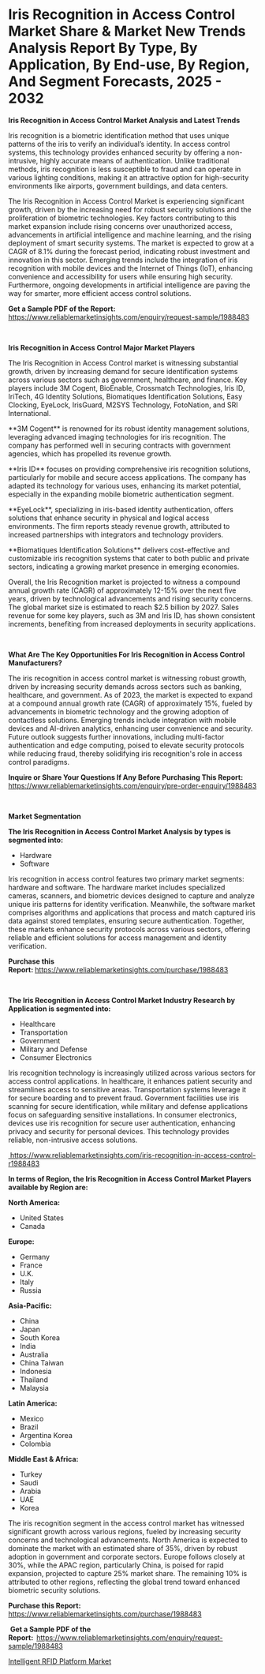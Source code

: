<p><h1>Iris Recognition in Access Control Market Share & Market New Trends Analysis Report By Type, By Application, By End-use, By Region, And Segment Forecasts, 2025 - 2032</h1></p><p><strong>Iris Recognition in Access Control Market Analysis and Latest Trends</strong></p>
<p><p>Iris recognition is a biometric identification method that uses unique patterns of the iris to verify an individual’s identity. In access control systems, this technology provides enhanced security by offering a non-intrusive, highly accurate means of authentication. Unlike traditional methods, iris recognition is less susceptible to fraud and can operate in various lighting conditions, making it an attractive option for high-security environments like airports, government buildings, and data centers.</p><p>The Iris Recognition in Access Control Market is experiencing significant growth, driven by the increasing need for robust security solutions and the proliferation of biometric technologies. Key factors contributing to this market expansion include rising concerns over unauthorized access, advancements in artificial intelligence and machine learning, and the rising deployment of smart security systems. The market is expected to grow at a CAGR of 8.1% during the forecast period, indicating robust investment and innovation in this sector. Emerging trends include the integration of iris recognition with mobile devices and the Internet of Things (IoT), enhancing convenience and accessibility for users while ensuring high security. Furthermore, ongoing developments in artificial intelligence are paving the way for smarter, more efficient access control solutions.</p></p>
<p><strong>Get a Sample PDF of the Report:&nbsp;</strong> <a href="https://www.reliablemarketinsights.com/enquiry/request-sample/1988483?utm_campaign=1938&utm_medium=2&utm_source=Github&utm_content=ia&utm_term=15012025&utm_id=iris-recognition-in-access-control">https://www.reliablemarketinsights.com/enquiry/request-sample/1988483</a></p>
<p>&nbsp;</p>
<p><strong>Iris Recognition in Access Control Major Market Players</strong></p>
<p><p>The Iris Recognition in Access Control market is witnessing substantial growth, driven by increasing demand for secure identification systems across various sectors such as government, healthcare, and finance. Key players include 3M Cogent, BioEnable, Crossmatch Technologies, Iris ID, IriTech, 4G Identity Solutions, Biomatiques Identification Solutions, Easy Clocking, EyeLock, IrisGuard, M2SYS Technology, FotoNation, and SRI International.</p><p>**3M Cogent** is renowned for its robust identity management solutions, leveraging advanced imaging technologies for iris recognition. The company has performed well in securing contracts with government agencies, which has propelled its revenue growth.</p><p>**Iris ID** focuses on providing comprehensive iris recognition solutions, particularly for mobile and secure access applications. The company has adapted its technology for various uses, enhancing its market potential, especially in the expanding mobile biometric authentication segment.</p><p>**EyeLock**, specializing in iris-based identity authentication, offers solutions that enhance security in physical and logical access environments. The firm reports steady revenue growth, attributed to increased partnerships with integrators and technology providers.</p><p>**Biomatiques Identification Solutions** delivers cost-effective and customizable iris recognition systems that cater to both public and private sectors, indicating a growing market presence in emerging economies.</p><p>Overall, the Iris Recognition market is projected to witness a compound annual growth rate (CAGR) of approximately 12-15% over the next five years, driven by technological advancements and rising security concerns. The global market size is estimated to reach $2.5 billion by 2027. Sales revenue for some key players, such as 3M and Iris ID, has shown consistent increments, benefiting from increased deployments in security applications.</p></p>
<p>&nbsp;</p>
<p><strong>What Are The Key Opportunities For Iris Recognition in Access Control Manufacturers?</strong></p>
<p><p>The iris recognition in access control market is witnessing robust growth, driven by increasing security demands across sectors such as banking, healthcare, and government. As of 2023, the market is expected to expand at a compound annual growth rate (CAGR) of approximately 15%, fueled by advancements in biometric technology and the growing adoption of contactless solutions. Emerging trends include integration with mobile devices and AI-driven analytics, enhancing user convenience and security. Future outlook suggests further innovations, including multi-factor authentication and edge computing, poised to elevate security protocols while reducing fraud, thereby solidifying iris recognition's role in access control paradigms.</p></p>
<p><strong>Inquire or Share Your Questions If Any Before Purchasing This Report:</strong> <a href="https://www.reliablemarketinsights.com/enquiry/pre-order-enquiry/1988483?utm_campaign=1938&utm_medium=2&utm_source=Github&utm_content=ia&utm_term=15012025&utm_id=iris-recognition-in-access-control">https://www.reliablemarketinsights.com/enquiry/pre-order-enquiry/1988483</a></p>
<p>&nbsp;</p>
<p><strong>Market Segmentation</strong></p>
<p><strong>The Iris Recognition in Access Control Market Analysis by types is segmented into:</strong></p>
<p><ul><li>Hardware</li><li>Software</li></ul></p>
<p><p>Iris recognition in access control features two primary market segments: hardware and software. The hardware market includes specialized cameras, scanners, and biometric devices designed to capture and analyze unique iris patterns for identity verification. Meanwhile, the software market comprises algorithms and applications that process and match captured iris data against stored templates, ensuring secure authentication. Together, these markets enhance security protocols across various sectors, offering reliable and efficient solutions for access management and identity verification.</p></p>
<p><strong>Purchase this Report:&nbsp;</strong><a href="https://www.reliablemarketinsights.com/purchase/1988483?utm_campaign=1938&utm_medium=2&utm_source=Github&utm_content=ia&utm_term=15012025&utm_id=iris-recognition-in-access-control">https://www.reliablemarketinsights.com/purchase/1988483</a></p>
<p>&nbsp;</p>
<p><strong>The Iris Recognition in Access Control Market Industry Research by Application is segmented into:</strong></p>
<p><ul><li>Healthcare</li><li>Transportation</li><li>Government</li><li>Military and Defense</li><li>Consumer Electronics</li></ul></p>
<p><p>Iris recognition technology is increasingly utilized across various sectors for access control applications. In healthcare, it enhances patient security and streamlines access to sensitive areas. Transportation systems leverage it for secure boarding and to prevent fraud. Government facilities use iris scanning for secure identification, while military and defense applications focus on safeguarding sensitive installations. In consumer electronics, devices use iris recognition for secure user authentication, enhancing privacy and security for personal devices. This technology provides reliable, non-intrusive access solutions.</p></p>
<p><a href="https://www.reliablemarketinsights.com/iris-recognition-in-access-control-r1988483?utm_campaign=1938&utm_medium=2&utm_source=Github&utm_content=ia&utm_term=15012025&utm_id=iris-recognition-in-access-control">&nbsp;https://www.reliablemarketinsights.com/iris-recognition-in-access-control-r1988483</a></p>
<p><strong>In terms of Region, the Iris Recognition in Access Control Market Players available by Region are:</strong></p>
<p>
    <p> <strong> North America: </strong>
        <ul>
            <li>United States</li>
            <li>Canada</li>
        </ul>
        </p> 
    <p> <strong> Europe: </strong>
        <ul>
            <li>Germany</li>
            <li>France</li>
            <li>U.K.</li>
            <li>Italy</li>
            <li>Russia</li>
        </ul>
        </p> 
    <p> <strong> Asia-Pacific: </strong>
        <ul>
            <li>China</li>
            <li>Japan</li>
            <li>South Korea</li>
            <li>India</li>
            <li>Australia</li>
            <li>China Taiwan</li>
            <li>Indonesia</li>
            <li>Thailand</li>
            <li>Malaysia</li>
        </ul>
        </p> 
    <p> <strong> Latin America: </strong>
        <ul>
            <li>Mexico</li>
            <li>Brazil</li>
            <li>Argentina Korea</li>
            <li>Colombia</li>
        </ul>
        </p> 
    <p> <strong> Middle East & Africa: </strong>
        <ul>
            <li>Turkey</li>
            <li>Saudi</li>
            <li>Arabia</li>
            <li>UAE</li>
            <li>Korea</li>
        </ul>
    </p>
    </p>
<p><p>The iris recognition segment in the access control market has witnessed significant growth across various regions, fueled by increasing security concerns and technological advancements. North America is expected to dominate the market with an estimated share of 35%, driven by robust adoption in government and corporate sectors. Europe follows closely at 30%, while the APAC region, particularly China, is poised for rapid expansion, projected to capture 25% market share. The remaining 10% is attributed to other regions, reflecting the global trend toward enhanced biometric security solutions.</p></p>
<p><strong>Purchase this Report: </strong><a href="https://www.reliablemarketinsights.com/purchase/1988483?utm_campaign=1938&utm_medium=2&utm_source=Github&utm_content=ia&utm_term=15012025&utm_id=iris-recognition-in-access-control">https://www.reliablemarketinsights.com/purchase/1988483</a></p>
<p>&nbsp;<strong>Get a Sample PDF of the Report:&nbsp;&nbsp;</strong><a href="https://www.reliablemarketinsights.com/enquiry/request-sample/1988483?utm_campaign=1938&utm_medium=2&utm_source=Github&utm_content=ia&utm_term=15012025&utm_id=iris-recognition-in-access-control">https://www.reliablemarketinsights.com/enquiry/request-sample/1988483</a></p>
<p><strong></strong></p>
<p><p><a href="https://github.com/provorikovar/Market-Research-Report-List-6/blob/main/intelligent-rfid-platform-market.md?utm_campaign=1938&utm_medium=2&utm_source=Github&utm_content=ia&utm_term=15012025&utm_id=iris-recognition-in-access-control">Intelligent RFID Platform Market</a></p></p>